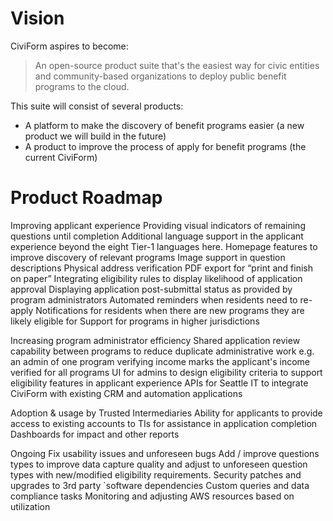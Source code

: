 # Vision

CiviForm aspires to become:

> An open-source product suite that's the easiest way for civic entities and community-based organizations to deploy public benefit programs to the cloud.

This suite will consist of several products:

- A platform to make the discovery of benefit programs easier (a new product we will build in the future)
- A product to improve the process of apply for benefit programs (the current CiviForm)

# Product Roadmap


Improving applicant experience
Providing visual indicators of remaining questions until completion
Additional language support in the applicant experience beyond the eight Tier-1 languages here.
Homepage features to improve discovery of relevant programs
Image support in question descriptions
Physical address verification
PDF export for “print and finish on paper”
Integrating eligibility rules to display likelihood of application approval
Displaying application post-submittal status as provided by program administrators
Automated reminders when residents need to re-apply
Notifications for residents when there are new programs they are likely eligible for
Support for programs in higher jurisdictions


Increasing program administrator efficiency
Shared application review capability between programs to reduce duplicate administrative work e.g. an admin of one program verifying income marks the applicant's income verified for all programs
UI for admins to design eligibility criteria to support eligibility features in applicant experience
APIs for Seattle IT to integrate CiviForm with existing CRM and automation applications


Adoption & usage by Trusted Intermediaries
Ability for applicants to provide access to existing accounts to TIs for assistance in application completion
Dashboards for impact and other reports 

Ongoing
Fix usability issues and unforeseen bugs
Add / improve questions types to improve data capture quality and adjust to unforeseen question types with new/modified eligibility requirements.
Security patches and upgrades to 3rd party `software dependencies
Custom queries and data compliance tasks
Monitoring and adjusting AWS resources based on utilization
